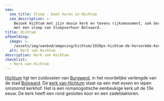 ```yaml
---
seo:
  seo_title: Sloep - boot huren in Hichtum
  seo_description: >-
    Bezoek Hichtum met zijn mooie kerk en tevens rijksmonument, ook bereikbaar
    met een sloep van Sloepverhuur Bolsward.
title: Hichtum
afbeelding:
  image: >-
    /assets/img/aanbod/omgeving/hichtum/1920px-hichtum-de-hervormde-kerk-rm39349-foto10-2017-06-18-12-51.jpg
  alt: Kerk van Hichtum
description: Kerk van Hichtum.
checklist:
  - Kerk van Hichtum
---
```


<a target="_blank" rel="noopener" href="https://nl.wikipedia.org/wiki/Hichtum">Hichtum</a> ligt ten zuidoosten van&nbsp;<a target="_blank" rel="noopener" href="https://nl.wikipedia.org/wiki/Burgwerd">Burgwerd</a>, in het noordelijke verlengde van de stad&nbsp;<a target="_blank" rel="noopener" href="https://nl.wikipedia.org/wiki/Bolsward">Bolsward</a>. De&nbsp;<a target="_blank" rel="noopener" href="https://www.pgbhh.nl/kerken/hichtum/geschiedenis-hichtum">kerk van Hichtum</a>&nbsp;staat op een met essen en iepen omzoomd kerkhof. Het is een romanogotische eenbeukige kerk uit de 13e eeuw. De kerk heeft een rond gesloten koor en een zadeldaktoren.&nbsp;
